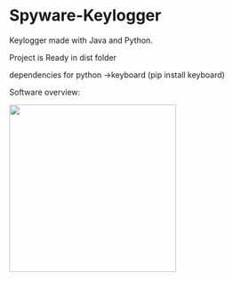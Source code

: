 # Spyware-Keylogger
Keylogger made with Java and Python.

Project is Ready in dist folder

dependencies for python 
  ->keyboard (pip install keyboard)
  
Software overview:

<img src="https://user-images.githubusercontent.com/77362219/156875569-3ee81cf4-3ee9-4994-b037-c2a9f32c3680.png" width=300 heigh=950>
